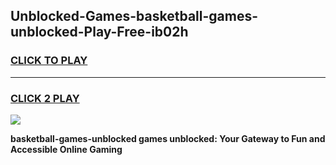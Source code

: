 
## Unblocked-Games-basketball-games-unblocked-Play-Free-ib02h
<h3>
<a href="https://premium76.site?title=basketball-games-unblocked&ref=09A">CLICK TO PLAY</a></h3>
<hr>

<h3>
<a href="https://premium76.site?title=basketball-games-unblocked&ref=09A">CLICK 2 PLAY</a>
  
</h3>

<a href="https://premium76.site?title=basketball-games-unblocked&ref=09A"><img src="https://clearcache.store/games.png"></a>


**basketball-games-unblocked games unblocked: Your Gateway to Fun and Accessible Online Gaming**
